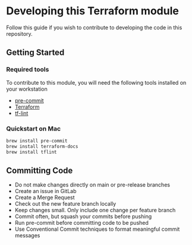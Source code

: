 # Developing this Terraform module

Follow this guide if you wish to contribute to developing the code in this repository.

## Getting Started

### Required tools

To contribute to this module, you will need the following tools installed on your workstation

* [pre-commit](https://pre-commit.com/)
* [Terraform](https://terraform-docs.io/)
* [tf-lint](https://github.com/terraform-linters/tflint)

### Quickstart on Mac

```sh
brew install pre-commit
brew install terraform-docs
brew install tflint
```

## Committing Code

* Do not make changes directly on main or pre-release branches
* Create an issue in GitLab
* Create a Merge Request
* Check out the new feature branch locally
* Keep changes small. Only include one change per feature branch
* Commit often, but squash your commits before pushing
* Run pre-commit before committing code to be pushed
* Use Conventional Commit techniques to format meaningful commit messages

